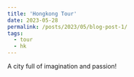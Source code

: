 ```yaml
---
title: 'Hongkong Tour'
date: 2023-05-28
permalink: /posts/2023/05/blog-post-1/
tags:
  - tour
  - hk
---
```


A city full of imagination and passion! 


